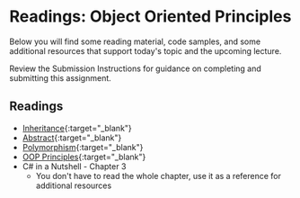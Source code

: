 # Readings: Object Oriented Principles

Below you will find some reading material, code samples, and some additional resources that support today's topic and the upcoming lecture.

Review the Submission Instructions for guidance on completing and submitting this assignment.

## Readings

- [Inheritance](https://docs.microsoft.com/en-us/dotnet/csharp/programming-guide/classes-and-structs/inheritance){:target="_blank"} 
- [Abstract](https://docs.microsoft.com/en-us/dotnet/csharp/programming-guide/classes-and-structs/abstract-and-sealed-classes-and-class-members){:target="_blank"} 
- [Polymorphism](https://docs.microsoft.com/en-us/dotnet/csharp/programming-guide/classes-and-structs/polymorphism){:target="_blank"} 
- [OOP Principles](https://docs.microsoft.com/en-us/dotnet/csharp/programming-guide/concepts/object-oriented-programming){:target="_blank"} 
- C# in a Nutshell - Chapter 3
	- You don't have to read the whole chapter, use it as a reference for additional resources